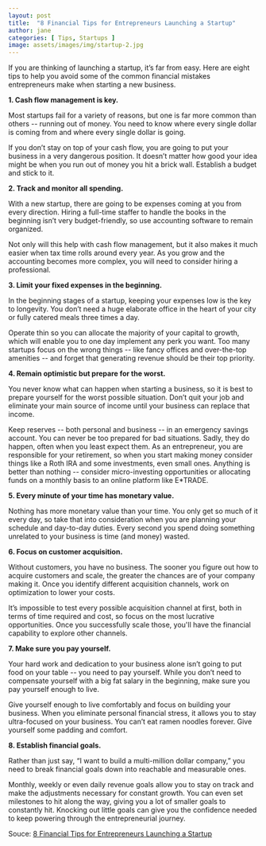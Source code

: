 ```yaml
---
layout: post
title:  "8 Financial Tips for Entrepreneurs Launching a Startup"
author: jane
categories: [ Tips, Startups ]
image: assets/images/img/startup-2.jpg
---
```

If you are thinking of launching a startup, it’s far from easy. Here are eight tips to help you avoid some of the common financial mistakes entrepreneurs make when starting a new business.

<strong>1. Cash flow management is key.</strong>

Most startups fail for a variety of reasons, but one is far more common than others -- running out of money. You need to know where every single dollar is coming from and where every single dollar is going.

If you don’t stay on top of your cash flow, you are going to put your business in a very dangerous position. It doesn’t matter how good your idea might be when you run out of money you hit a brick wall. Establish a budget and stick to it.

<strong>2. Track and monitor all spending.</strong>

With a new startup, there are going to be expenses coming at you from every direction. Hiring a full-time staffer to handle the books in the beginning isn’t very budget-friendly, so use accounting software to remain organized.

Not only will this help with cash flow management, but it also makes it much easier when tax time rolls around every year. As you grow and the accounting becomes more complex, you will need to consider hiring a professional.

<strong>3. Limit your fixed expenses in the beginning.</strong>

In the beginning stages of a startup, keeping your expenses low is the key to longevity. You don’t need a huge elaborate office in the heart of your city or fully catered meals three times a day.

Operate thin so you can allocate the majority of your capital to growth, which will enable you to one day implement any perk you want. Too many startups focus on the wrong things -- like fancy offices and over-the-top amenities -- and forget that generating revenue should be their top priority.

<strong>4. Remain optimistic but prepare for the worst.</strong>

You never know what can happen when starting a business, so it is best to prepare yourself for the worst possible situation. Don’t quit your job and eliminate your main source of income until your business can replace that income.

Keep reserves -- both personal and business -- in an emergency savings account. You can never be too prepared for bad situations. Sadly, they do happen, often when you least expect them. As an entrepreneur, you are responsible for your retirement, so when you start making money consider things like a Roth IRA and some investments, even small ones. Anything is better than nothing -- consider micro-investing opportunities or allocating funds on a monthly basis to an online platform like E*TRADE.

<strong>5. Every minute of your time has monetary value.</strong>

Nothing has more monetary value than your time. You only get so much of it every day, so take that into consideration when you are planning your schedule and day-to-day duties. Every second you spend doing something unrelated to your business is time (and money) wasted.

<strong>6. Focus on customer acquisition.</strong>

Without customers, you have no business. The sooner you figure out how to acquire customers and scale, the greater the chances are of your company making it. Once you identify different acquisition channels, work on optimization to lower your costs.

It’s impossible to test every possible acquisition channel at first, both in terms of time required and cost, so focus on the most lucrative opportunities. Once you successfully scale those, you'll have the financial capability to explore other channels.

<strong>7. Make sure you pay yourself.</strong>

Your hard work and dedication to your business alone isn’t going to put food on your table -- you need to pay yourself. While you don’t need to compensate yourself with a big fat salary in the beginning, make sure you pay yourself enough to live.

Give yourself enough to live comfortably and focus on building your business. When you eliminate personal financial stress, it allows you to stay ultra-focused on your business. You can’t eat ramen noodles forever. Give yourself some padding and comfort.

<strong>8. Establish financial goals.</strong>

Rather than just say, “I want to build a multi-million dollar company,” you need to break financial goals down into reachable and measurable ones.

Monthly, weekly or even daily revenue goals allow you to stay on track and make the adjustments necessary for constant growth. You can even set milestones to hit along the way, giving you a lot of smaller goals to constantly hit. Knocking out little goals can give you the confidence needed to keep powering through the entrepreneurial journey.

<div class="sumber">Souce: <a href="https://www.entrepreneur.com/article/290617">8 Financial Tips for Entrepreneurs Launching a Startup</a></div>
